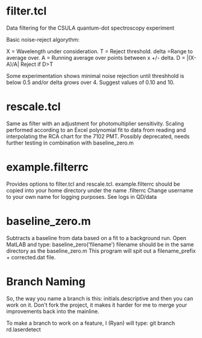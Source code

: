 filter.tcl
==========
Data filtering for the CSULA quantum-dot spectroscopy experiment

Basic noise-reject algorythm:

X = Wavelength under consideration.
T = Reject threshold.
delta =Range to average over.
A = Running average over points between x +/- delta.
D = |(X-A)/A|
Reject if D>T

Some experimentation shows minimal noise rejection until threshhold is below 0.5
and/or delta grows over 4. Suggest values of 0.10 and 10.

rescale.tcl
===========
Same as filter with an adjustment for photomultiplier sensitivity.
Scaling performed according to an Excel polynomial fit to data from reading
and interpolating the RCA chart for the 7102 PMT.
Possibly deprecated, needs further testing in combination with baseline_zero.m

example.filterrc
================
Provides options to filter.tcl and rescale.tcl. example.filterrc should be copied into your home directory under the name .filterrc
Change username to your own name for logging purposes. See logs in QD/data

baseline_zero.m
===============
Subtracts a baseline from data based on a fit to a background run.
Open MatLAB and type: baseline_zero('filename')
filename should be in the same directory as the baseline_zero.m
This program will spit out a filename_prefix + corrected.dat file.

Branch Naming
=============
So, the way you name a branch is this: initials.descriptive and then you
can work on it. Don't fork the project, it makes it harder for me to merge your improvements back into the mainline.

To make a branch to work on a feature, I (Ryan) will type: git branch rd.laserdetect
